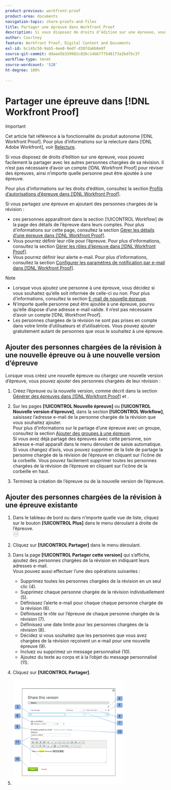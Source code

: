 ```yaml
---
product-previous: workfront-proof
product-area: documents
navigation-topic: share-proofs-and-files
title: Partager une épreuve dans Workfront Proof
description: Si vous disposez de droits d’édition sur une épreuve, vous pouvez facilement la partager avec les autres personnes chargées de sa révision. Il n’est pas nécessaire d’avoir un compte  [!DNL Workfront Proof]  pour réviser des épreuves, ainsi n’importe quelle personne peut être ajoutée à une épreuve.
author: Courtney
feature: Workfront Proof, Digital Content and Documents
exl-id: bc145c50-9ab5-4ee8-9ed7-d307da6b0e8f
source-git-commit: ddaee5b339982c826c14b67775d81f3a2bd7bc37
workflow-type: tm+mt
source-wordcount: '528'
ht-degree: 100%

---
```


# Partager une épreuve dans [!DNL Workfront Proof]

>[!IMPORTANT]
>
>Cet article fait référence à la fonctionnalité du produit autonome [!DNL Workfront Proof]. Pour plus d’informations sur la relecture dans [!DNL Adobe Workfront], voir [Relecture](../../../review-and-approve-work/proofing/proofing.md).

Si vous disposez de droits d’édition sur une épreuve, vous pouvez facilement la partager avec les autres personnes chargées de sa révision. Il n’est pas nécessaire d’avoir un compte [!DNL Workfront Proof] pour réviser des épreuves, ainsi n’importe quelle personne peut être ajoutée à une épreuve.

Pour plus d’informations sur les droits d’édition, consultez la section [Profils d’autorisations d’épreuve dans  [!DNL Workfront Proof]](../../../workfront-proof/wp-acct-admin/account-settings/proof-perm-profiles-in-wp.md).

Si vous partagez une épreuve en ajoutant des personnes chargées de la révision :

* ces personnes apparaîtront dans la section [!UICONTROL Workflow] de la page des détails de l’épreuve dans leurs comptes. Pour plus d’informations sur cette page, consultez la section [Gérer les détails d’une épreuve dans  [!DNL Workfront Proof]](../../../workfront-proof/wp-work-proofsfiles/manage-your-work/manage-proof-details.md).
* Vous pourrez définir leur rôle pour l’épreuve. Pour plus d’informations, consultez la section [Gérer les rôles d’épreuve dans  [!DNL Workfront Proof]](../../../workfront-proof/wp-work-proofsfiles/share-proofs-and-files/manage-proof-roles.md).
* Vous pourrez définir leur alerte e-mail. Pour plus d’informations, consultez la section [Configurer les paramètres de notification par e-mail dans  [!DNL Workfront Proof]](../../../workfront-proof/wp-emailsntfctns/email-alerts/config-email-notification-settings-wp.md).

>[!NOTE]
>
>* Lorsque vous ajoutez une personne à une épreuve, vous décidez si vous souhaitez qu’elle soit informée de celle-ci ou non. Pour plus d’informations, consultez la section [E-mail de nouvelle épreuve](../../../workfront-proof/wp-emailsntfctns/proof-notifications-and-reminders/new-proof-email.md).
>* N’importe quelle personne peut être ajoutée à une épreuve, pourvu qu’elle dispose d’une adresse e-mail valide. Il n’est pas nécessaire d’avoir un compte [!DNL Workfront Proof].
>* Les personnes chargées de la révision ne sont pas prises en compte dans votre limite d’utilisateurs et d’utilisatrices. Vous pouvez ajouter gratuitement autant de personnes que vous le souhaitez à une épreuve.
>



## Ajouter des personnes chargées de la révision à une nouvelle épreuve ou à une nouvelle version d’épreuve

Lorsque vous créez une nouvelle épreuve ou chargez une nouvelle version d’épreuve, vous pouvez ajouter des personnes chargées de leur révision :

1. Créez l’épreuve ou la nouvelle version, comme décrit dans la section [Générer des épreuves dans  [!DNL Workfront Proof]](../../../workfront-proof/wp-work-proofsfiles/create-proofs-and-files/generate-proofs.md) et .
1. Sur les pages **[!UICONTROL Nouvelle épreuve]** ou **[!UICONTROL Nouvelle version d’épreuve]**, dans la section **[!UICONTROL Workflow]**, saisissez l’adresse e-mail de la personne chargée de la révision que vous souhaitez ajouter.\
   Pour plus d’informations sur le partage d’une épreuve avec un groupe, consultez la section [Ajouter des groupes à une épreuve](../../../workfront-proof/wp-mnguserscontacts/groups/add-groups.md).\
   Si vous avez déjà partagé des épreuves avec cette personne, son adresse e-mail apparaît dans le menu déroulant de saisie automatique.\
   Si vous changez d’avis, vous pouvez supprimer de la liste de partage la personne chargée de la révision de l’épreuve en cliquant sur l’icône de la corbeille. Vous pouvez facilement supprimer toutes les personnes chargées de la révision de l’épreuve en cliquant sur l’icône de la corbeille en haut.

1. Terminez la création de l’épreuve ou de la nouvelle version de l’épreuve.

## Ajouter des personnes chargées de la révision à une épreuve existante

1. Dans le tableau de bord ou dans n’importe quelle vue de liste, cliquez sur le bouton **[!UICONTROL Plus]** dans le menu déroulant à droite de l’épreuve.\
   ![Menu Plus](assets/more-button-small.png)

1. Cliquez sur **[!UICONTROL Partager]** dans le menu déroulant.
1. Dans la page **[!UICONTROL Partager cette version]** qui s’affiche, ajoutez des personnes chargées de la révision en indiquant leurs adresses e-mail.\
   Vous pouvez aussi effectuer l’une des opérations suivantes :

   * Supprimez toutes les personnes chargées de la révision en un seul clic (4).
   * Supprimez chaque personne chargée de la révision individuellement (5).
   * Définissez l’alerte e-mail pour chaque chaque personne chargée de la révision (6).
   * Définissez le rôle sur l’épreuve de chaque personne chargée de la révision (7).
   * Définissez une date limite pour les personnes chargées de la révision (8).
   * Décidez si vous souhaitez que les personnes que vous avez chargées de la révision reçoivent un e-mail pour une nouvelle épreuve (9).
   * Incluez ou supprimez un message personnalisé (10).
   * Ajoutez du texte au corps et à la l’objet du message personnalisé (11).

1. Cliquez sur **[!UICONTROL Partager]**.
1. ![Share_this_version_page.png](assets/share-this-version-page-350x330.png)


